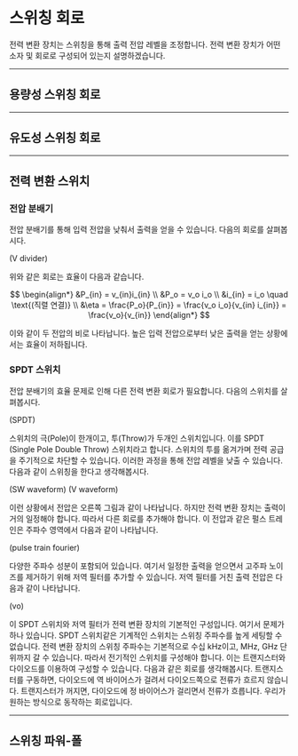 # 스위칭 회로

전력 변환 장치는 스위칭을 통해 출력 전압 레벨을 조정합니다. 전력 변환 장치가 어떤 소자 및 회로로 구성되어 있는지 설명하겠습니다.

--- 

## 용량성 스위칭 회로

--- 

## 유도성 스위칭 회로

--- 

## 전력 변환 스위치

### 전압 분배기
전압 분배기를 통해 입력 전압을 낮춰서 출력을 얻을 수 있습니다. 다음의 회로를 살펴봅시다.

(V divider)

위와 같은 회로는 효율이 다음과 같습니다.

$$
\begin{align*}
&P_{in} = v_{in}i_{in} \\
&P_o = v_o i_o \\
&i_{in} = i_o \quad \text{(직렬 연결)} \\
&\eta = \frac{P_o}{P_{in}} = \frac{v_o i_o}{v_{in} i_{in}} = \frac{v_o}{v_{in}}
\end{align*}
$$


이와 같이 두 전압의 비로 나타납니다. 높은 입력 전압으로부터 낮은 출력을 얻는 상황에서는 효율이 저하됩니다.

### SPDT 스위치

전압 분배기의 효율 문제로 인해 다른 전력 변환 회로가 필요합니다. 다음의 스위치를 살펴봅시다.

(SPDT)

스위치의 극(Pole)이 한개이고, 투(Throw)가 두개인 스위치입니다. 이를 SPDT (Single Pole Double Throw) 스위치라고 합니다. 스위치의 투를 옮겨가며 전력 공급을 주기적으로 차단할 수 있습니다. 이러한 과정을 통해 전압 레벨을 낮출 수 있습니다. 다음과 같이 스위칭을 한다고 생각해봅시다.

(SW waveform) (V waveform)

이런 상황에서 전압은 오른쪽 그림과 같이 나타납니다. 하지만 전력 변환 장치는 출력이 거의 일정해야 합니다. 따라서 다른 회로를 추가해야 합니다. 이 전압과 같은 펄스 트레인은 주파수 영역에서 다음과 같이 나타납니다.

(pulse train fourier)

다양한 주파수 성분이 포함되어 있습니다. 여기서 일정한 출력을 얻으면서 고주파 노이즈를 제거하기 위해 저역 필터를 추가할 수 있습니다. 저역 필터를 거친 출력 전압은 다음과 같이 나타납니다.

(vo)

이 SPDT 스위치와 저역 필터가 전력 변환 장치의 기본적인 구성입니다. 여기서 문제가 하나 있습니다. SPDT 스위치같은 기계적인 스위치는 스위칭 주파수를 높게 세팅할 수 없습니다. 전력 변환 장치의 스위칭 주파수는 기본적으로 수십 kHz이고, MHz, GHz 단위까지 갈 수 있습니다. 따라서 전기적인 스위치를 구성해야 합니다. 이는 트랜지스터와 다이오드를 이용하여 구성할 수 있습니다. 다음과 같은 회로를 생각해봅시다. 트랜지스터를 구동하면, 다이오드에 역 바이어스가 걸려서 다이오드쪽으로 전류가 흐르지 않습니다. 트랜지스터가 꺼지면, 다이오드에 정 바이어스가 걸리면서 전류가 흐릅니다. 우리가 원하는 방식으로 동작하는 회로입니다.

---

## 스위칭 파워-폴

